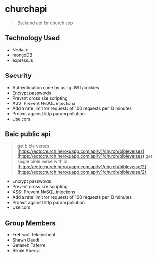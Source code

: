 # churchapi

> Backend api for church app

## Technology Used

- NodeJs
- mongoDB
- expressJs

## Security

- Authentication done by using JWT/cookies
- Encrypt passwords
- Prevent cross site scripting
- XSS- Prevent NoSQL injections
- Add a rate limit for requests of 100 requests per 10 minutes
- Protect against http param pollution
- Use cors

## Baic public api

> get bible verses [https://eotcchurch.herokuapp.com/api/v1/church/bibleverses](https://eotcchurch.herokuapp.com/api/v1/church/bibleverses)
> get single bible verse with id [https://eotcchurch.herokuapp.com/api/v1/church/bibleverse/2](https://eotcchurch.herokuapp.com/api/v1/church/bibleverse/2)



- Encrypt passwords
- Prevent cross site scripting
- XSS- Prevent NoSQL injections
- Add a rate limit for requests of 100 requests per 10 minutes
- Protect against http param pollution
- Use cors

## Group Members

- Frehiwot Tekimicheal
- Shawn Daudi
- Getaneh Taferre
- Bikale Aberra
